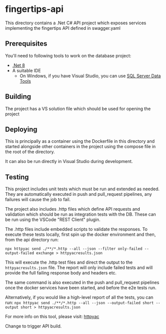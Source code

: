 # fingertips-api

This directory contains a .Net C# API project which exposes services implementing the fingertips API defined in swagger.yaml

## Prerequisites

You'll need to following tools to work on the database project:

- [.Net 8](https://dotnet.microsoft.com/en-us/download/dotnet/8.0)
- A suitable IDE
  - On Windows, if you have Visual Studio, you can use [SQL Server Data Tools](https://learn.microsoft.com/en-us/sql/ssdt/sql-server-data-tools)

## Building

The project has a VS solution file which should be used for opening the project

## Deploying

This is principally as a container using the Dockerfile in this directory and started alongside other containers in the project using the compose file in the root of the directory.

It can also be run directly in Visual Studio during development.

## Testing

This project includes unit tests which must be run and extended as needed. They are automatically executed in push and pull_request pipelines, any failures will cause the job to fail.

The project also includes .http files which define API requests and validation which should be run as integration tests with the DB. These can be run using the VSCode "REST Client" plugin.

The .http files include embedded scripts to validate the responses. To execute these tests locally, first spin up the docker environment and then, from the api directory run:

`npx httpyac send ./**/*.http --all --json --filter only-failed --output-failed exchange > httpyacresults.json`

This will execute the .http test files and direct the output to the `httpyacresults.json` file. The report will only include failed tests
and will provide the full failing response body and headers etc.

The same command is also executed in the push and pull_request pipelines once the docker services have been started, and before the e2e tests run.

Alternatively, if you would like a high-level report of all the tests, you can run:
`npx httpyac send ./**/*.http --all --json --output-failed short --output short > httpyacresults.json`

For more info on this tool, please visit: [httpyac](https://www.npmjs.com/package/httpyac)

Change to trigger API build.
